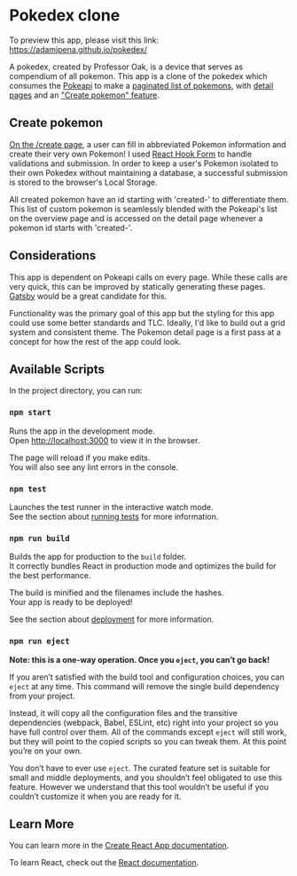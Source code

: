 # Pokedex clone

To preview this app, please visit this link: https://adamjpena.github.io/pokedex/

A pokedex, created by Professor Oak, is a device that serves as compendium of all pokemon. This app is a clone of the pokedex which consumes the [Pokeapi](https://pokeapi.co/) to make a [paginated list of pokemons](https://adamjpena.github.io/pokedex/#/), with [detail pages](https://adamjpena.github.io/pokedex/#/detail/28) and an ["Create pokemon" feature](https://adamjpena.github.io/pokedex/#/create).

## Create pokemon

[On the /create page](https://adamjpena.github.io/pokedex/#/create), a user can fill in abbreviated Pokemon information and create their very own Pokemon! I used [React Hook Form](https://github.com/react-hook-form/react-hook-form) to handle validations and submission. In order to keep a user's Pokemon isolated to their own Pokedex without maintaining a database, a successful submission is stored to the browser's Local Storage.

All created pokemon have an id starting with 'created-' to differentiate them. This list of custom pokemon is seamlessly blended with the Pokeapi's list on the overview page and is accessed on the detail page whenever a pokemon id starts with 'created-'.

## Considerations

This app is dependent on Pokeapi calls on every page. While these calls are very quick, this can be improved by statically generating these pages. [Gatsby](https://github.com/gatsbyjs/gatsby) would be a great candidate for this.

Functionality was the primary goal of this app but the styling for this app could use some better standards and TLC. Ideally, I'd like to build out a grid system and consistent theme. The Pokemon detail page is a first pass at a concept for how the rest of the app could look.

## Available Scripts

In the project directory, you can run:

### `npm start`

Runs the app in the development mode.\
Open [http://localhost:3000](http://localhost:3000) to view it in the browser.

The page will reload if you make edits.\
You will also see any lint errors in the console.

### `npm test`

Launches the test runner in the interactive watch mode.\
See the section about [running tests](https://facebook.github.io/create-react-app/docs/running-tests) for more information.

### `npm run build`

Builds the app for production to the `build` folder.\
It correctly bundles React in production mode and optimizes the build for the best performance.

The build is minified and the filenames include the hashes.\
Your app is ready to be deployed!

See the section about [deployment](https://facebook.github.io/create-react-app/docs/deployment) for more information.

### `npm run eject`

**Note: this is a one-way operation. Once you `eject`, you can’t go back!**

If you aren’t satisfied with the build tool and configuration choices, you can `eject` at any time. This command will remove the single build dependency from your project.

Instead, it will copy all the configuration files and the transitive dependencies (webpack, Babel, ESLint, etc) right into your project so you have full control over them. All of the commands except `eject` will still work, but they will point to the copied scripts so you can tweak them. At this point you’re on your own.

You don’t have to ever use `eject`. The curated feature set is suitable for small and middle deployments, and you shouldn’t feel obligated to use this feature. However we understand that this tool wouldn’t be useful if you couldn’t customize it when you are ready for it.

## Learn More

You can learn more in the [Create React App documentation](https://facebook.github.io/create-react-app/docs/getting-started).

To learn React, check out the [React documentation](https://reactjs.org/).
